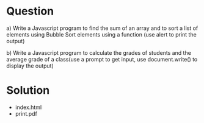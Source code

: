 # Question
a) Write a Javascript program to find the sum of an array and to sort a list of elements using Bubble Sort elements using a function (use alert to print the output)

b) Write a Javascript program to calculate the grades of students and the average grade of a class(use a prompt to get input, use document.write() to display the output)

# Solution
- index.html
- print.pdf
